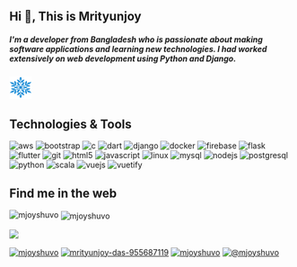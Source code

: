 <h2 align="left">Hi 👋, This is Mrityunjoy</h2>
<h5 align="left">I'm a developer from Bangladesh who is passionate about making software applications and learning new technologies. I had worked extensively on web development using Python and Django.</h5>

<a href='https://archiveprogram.github.com/'><img src='https://raw.githubusercontent.com/acervenky/animated-github-badges/master/assets/acbadge.gif' width='40' height='40'></a> 

## Technologies & Tools
<p align="left"><img src="https://devicons.github.io/devicon/devicon.git/icons/amazonwebservices/amazonwebservices-original-wordmark.svg" alt="aws" width="40" height="40"/> <img src="https://devicons.github.io/devicon/devicon.git/icons/bootstrap/bootstrap-plain.svg" alt="bootstrap" width="40" height="40"/> <img src="https://devicons.github.io/devicon/devicon.git/icons/c/c-original.svg" alt="c" width="40" height="40"/> <img src="https://www.vectorlogo.zone/logos/dartlang/dartlang-icon.svg" alt="dart" width="40" height="40"/> <img src="https://devicons.github.io/devicon/devicon.git/icons/django/django-original.svg" alt="django" width="40" height="40"/> <img src="https://devicons.github.io/devicon/devicon.git/icons/docker/docker-original-wordmark.svg" alt="docker" width="40" height="40"/> <img src="https://www.vectorlogo.zone/logos/firebase/firebase-icon.svg" alt="firebase" width="40" height="40"/> <img src="https://www.vectorlogo.zone/logos/pocoo_flask/pocoo_flask-icon.svg" alt="flask" width="40" height="40"/> <img src="https://www.vectorlogo.zone/logos/flutterio/flutterio-icon.svg" alt="flutter" width="40" height="40"/> <img src="https://www.vectorlogo.zone/logos/git-scm/git-scm-icon.svg" alt="git" width="40" height="40"/> <img src="https://devicons.github.io/devicon/devicon.git/icons/html5/html5-original-wordmark.svg" alt="html5" width="40" height="40"/> <img src="https://devicons.github.io/devicon/devicon.git/icons/javascript/javascript-original.svg" alt="javascript" width="40" height="40"/> <img src="https://devicons.github.io/devicon/devicon.git/icons/linux/linux-original.svg" alt="linux" width="40" height="40"/> <img src="https://devicons.github.io/devicon/devicon.git/icons/mysql/mysql-original-wordmark.svg" alt="mysql" width="40" height="40"/> <img src="https://devicons.github.io/devicon/devicon.git/icons/nodejs/nodejs-original-wordmark.svg" alt="nodejs" width="40" height="40"/> <img src="https://devicons.github.io/devicon/devicon.git/icons/postgresql/postgresql-original-wordmark.svg" alt="postgresql" width="40" height="40"/> <img src="https://devicons.github.io/devicon/devicon.git/icons/python/python-original.svg" alt="python" width="40" height="40"/> <img src="https://devicons.github.io/devicon/devicon.git/icons/scala/scala-original-wordmark.svg" alt="scala" width="40" height="40"/> <img src="https://devicons.github.io/devicon/devicon.git/icons/vuejs/vuejs-original-wordmark.svg" alt="vuejs" width="40" height="40"/> <img src="https://bestofjs.org/logos/vuetify.svg" alt="vuetify" width="40" height="40"/></p>

## Find me in the web

<p><img align="left" src="https://github-readme-stats.vercel.app/api/top-langs/?username=mjoyshuvo&theme=vue-dark&hide=php,css,html&langs_count=4" alt="mjoyshuvo" /></p>
<p>&nbsp;<img align="center" src="https://github-readme-stats.vercel.app/api?username=mjoyshuvo&show_icons=true&theme=vue-dark&hide_title=true" alt="mjoyshuvo" /></p>


<a href="https://github.com/mjoyshuvo/DjangoWith-Bootstrap">
  <img align="center" src="https://github-readme-stats.vercel.app/api/pin/?username=mjoyshuvo&repo=DjangoWith-Bootstrap&theme=vue-dark" />
</a>


<p align="left">
<a href="https://twitter.com/mjoyshuvo" target="blank"><img align="center" src="https://cdn.jsdelivr.net/npm/simple-icons@3.0.1/icons/twitter.svg" alt="mjoyshuvo" height="20" width="20" /></a>
<a href="https://linkedin.com/in/mrityunjoy-das-955687119" target="blank"><img align="center" src="https://cdn.jsdelivr.net/npm/simple-icons@3.0.1/icons/linkedin.svg" alt="mrityunjoy-das-955687119" height="20" width="20" /></a>
<a href="https://stackoverflow.com/users/2928380/mjoyshuvo" target="blank"><img align="center" src="https://cdn.jsdelivr.net/npm/simple-icons@3.0.1/icons/stackoverflow.svg" alt="mjoyshuvo" height="20" width="20" /></a>
<a href="https://medium.com/@mjoyshuvo" target="blank"><img align="center" src="https://cdn.jsdelivr.net/npm/simple-icons@3.0.1/icons/medium.svg" alt="@mjoyshuvo" height="20" width="20" /></a>
</p>
